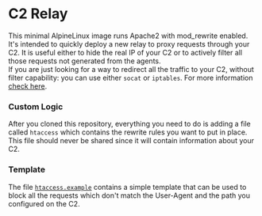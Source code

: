 # C2 Relay

This minimal AlpineLinux image runs Apache2 with mod_rewrite enabled. It's intended to quickly deploy a new relay to proxy requests through your C2.
It is useful either to hide the real IP of your C2 or to actively filter all those requests not generated from the agents.  
If you are just looking for a way to redirect all the traffic to your C2, without filter capability: you can use either `socat` or `iptables`. For more information [check here](https://bluescreenofjeff.com/2018-04-12-https-payload-and-c2-redirectors/).

### Custom Logic

After you cloned this repository, everything you need to do is adding a file called `htaccess` which contains the rewrite rules you want to put in place.
This file should never be shared since it will contain information about your C2.

### Template

The file [`htaccess.example`](htaccess.example) contains a simple template that can be used to block all the requests which don't match the User-Agent and the path you configured on the C2.
